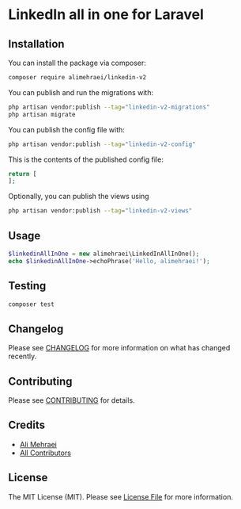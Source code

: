 
# LinkedIn all in one for Laravel

## Installation

You can install the package via composer:

```bash
composer require alimehraei/linkedin-v2
```

You can publish and run the migrations with:

```bash
php artisan vendor:publish --tag="linkedin-v2-migrations"
php artisan migrate
```

You can publish the config file with:

```bash
php artisan vendor:publish --tag="linkedin-v2-config"
```

This is the contents of the published config file:

```php
return [
];
```

Optionally, you can publish the views using

```bash
php artisan vendor:publish --tag="linkedin-v2-views"
```

## Usage

```php
$linkedinAllInOne = new alimehraei\LinkedInAllInOne();
echo $linkedinAllInOne->echoPhrase('Hello, alimehraei!');
```

## Testing

```bash
composer test
```

## Changelog

Please see [CHANGELOG](CHANGELOG.md) for more information on what has changed recently.

## Contributing

Please see [CONTRIBUTING](CONTRIBUTING.md) for details.


## Credits

- [Ali Mehraei](https://github.com/alimehraei)
- [All Contributors](../../contributors)

## License

The MIT License (MIT). Please see [License File](LICENSE.md) for more information.
